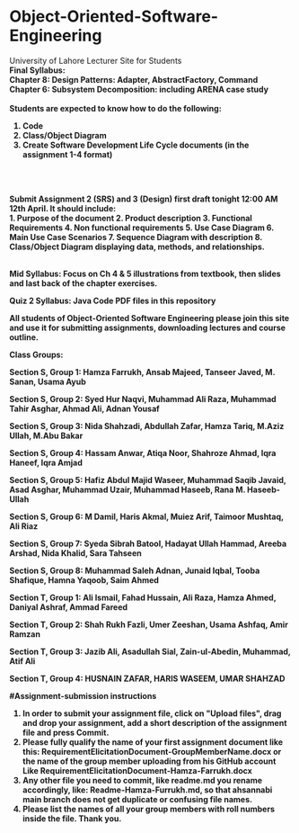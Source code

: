 # Object-Oriented-Software-Engineering
University of Lahore Lecturer Site for Students
<br>
<b>
Final Syllabus:<br>
Chapter 8: Design Patterns: Adapter, AbstractFactory, Command<br>
Chapter 6: Subsystem Decomposition: including ARENA case study<br>
<br>
Students are expected to know how to do the following:<br>
1. Code<br>
2. Class/Object Diagram<br>
3. Create Software Development Life Cycle documents (in the assignment 1-4 format)<br>
<br>
<b>

<br>Submit Assignment 2 (SRS) and 3 (Design) first draft tonight 12:00 AM 12th April. It should include: <br>
	1. Purpose of the document
	2. Product description
	3. Functional Requirements
	4. Non functional requirements
	5. Use Case Diagram
	6. Main Use Case Scenarios
	7. Sequence Diagram with description
	8. Class/Object Diagram displaying data, methods, and relationships.<br />
<br>

Mid Syllabus: Focus on Ch 4 & 5 illustrations from textbook, then slides and last back of the chapter exercises.

Quiz 2 Syllabus: Java Code PDF files in this repository

All students of Object-Oriented Software Engineering please join this site and use it for submitting assignments, downloading lectures and course outline.

Class Groups:

Section S, Group 1: Hamza Farrukh, Ansab Majeed, Tanseer Javed, M. Sanan, Usama Ayub

Section S, Group 2: Syed Hur Naqvi, Muhammad Ali Raza, Muhammad Tahir Asghar, Ahmad Ali, Adnan Yousaf

Section S, Group 3: Nida Shahzadi, Abdullah Zafar, Hamza Tariq, M.Aziz Ullah, M.Abu Bakar

Section S, Group 4: Hassam Anwar, Atiqa Noor, Shahroze Ahmad, Iqra Haneef, Iqra Amjad
			 
Section S, Group 5: Hafiz Abdul Majid Waseer, Muhammad Saqib Javaid, Asad Asghar, Muhammad Uzair, Muhammad Haseeb, Rana M. Haseeb-Ullah

Section S, Group 6: M Damil, Haris Akmal, Muiez Arif, Taimoor Mushtaq, Ali Riaz

Section S, Group 7: Syeda Sibrah Batool, Hadayat Ullah Hammad, Areeba Arshad, Nida Khalid, Sara Tahseen

Section S, Group 8: Muhammad Saleh Adnan, Junaid Iqbal, Tooba Shafique, Hamna Yaqoob, Saim Ahmed

Section T, Group 1: Ali Ismail, Fahad Hussain, Ali Raza, Hamza Ahmed, Daniyal Ashraf, Ammad Fareed

Section T, Group 2: Shah Rukh Fazli, Umer Zeeshan, Usama Ashfaq, Amir Ramzan

Section T, Group 3: Jazib Ali, Asadullah Sial, Zain-ul-Abedin, Muhammad, Atif Ali

Section T, Group 4: HUSNAIN ZAFAR, HARIS WASEEM, UMAR SHAHZAD

#Assignment-submission instructions
1. In order to submit your assignment file, click on "Upload files", drag and drop your assignment, add a short description of the assignment file and press Commit.
2. Please fully qualify the name of your first assignment document like this:
RequirementElicitationDocument-GroupMemberName.docx or the name of the group member uploading from his GitHub account
Like RequirementElicitationDocument-Hamza-Farrukh.docx
3. Any other file you need to commit, like readme.md you rename accordingly, like:
Readme-Hamza-Furrukh.md, so that ahsannabi main branch does not get duplicate or confusing file names.
4. Please list the names of all your group members with roll numbers inside the file.
Thank you.
